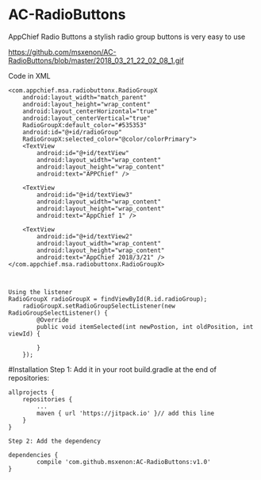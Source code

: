 # AC-RadioButtons
AppChief Radio Buttons a stylish radio group buttons is very easy to use

https://github.com/msxenon/AC-RadioButtons/blob/master/2018_03_21_22_02_08_1.gif

Code in XML


    <com.appchief.msa.radiobuttonx.RadioGroupX
        android:layout_width="match_parent"
        android:layout_height="wrap_content"
        android:layout_centerHorizontal="true"
        android:layout_centerVertical="true"
        RadioGroupX:default_color="#535353"
        android:id="@+id/radioGroup"
        RadioGroupX:selected_color="@color/colorPrimary">
        <TextView
            android:id="@+id/textView"
            android:layout_width="wrap_content"
            android:layout_height="wrap_content"
            android:text="APPChief" />

        <TextView
            android:id="@+id/textView3"
            android:layout_width="wrap_content"
            android:layout_height="wrap_content"
            android:text="AppChief 1" />

        <TextView
            android:id="@+id/textView2"
            android:layout_width="wrap_content"
            android:layout_height="wrap_content"
            android:text="AppChief 2018/3/21" />
    </com.appchief.msa.radiobuttonx.RadioGroupX>
    
    
    
    Using the listener
    RadioGroupX radioGroupX = findViewById(R.id.radioGroup);
        radioGroupX.setRadioGroupSelectListener(new RadioGroupSelectListener() {
            @Override
            public void itemSelected(int newPostion, int oldPosition, int viewId) {
                
            }
        });
#Installation
   Step 1: Add it in your root build.gradle at the end of repositories:

	allprojects {
		repositories {
			...
			maven { url 'https://jitpack.io' }// add this line 
		}
	}
    
    Step 2: Add the dependency

	dependencies {
	        compile 'com.github.msxenon:AC-RadioButtons:v1.0'
	}
